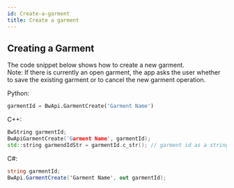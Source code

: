 ```yaml
---
id: Create-a-garment
title: Create a garment
---
```


## Creating a Garment
The code snippet below shows how to create a new garment. <br/>
Note: If there is currently an open garment, the app asks the user whether to save the existing garment or to cancel the new garment operation.

Python:
```python
garmentId = BwApi.GarmentCreate('Garment Name')
```
C++:
```cpp
BwString garmentId;
BwApiGarmentCreate('Garment Name', garmentId);
std::string garmendIdStr = garmentId.c_str(); // garment id as a string
```
C#:
```csharp
string garmentId;
BwApi.GarmentCreate('Garment Name', out garmentId);
```
<br/>